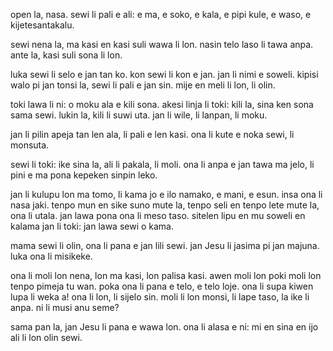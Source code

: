 open la, nasa. sewi li pali e ali: e ma, e soko, e kala, e pipi kule, e waso, e kijetesantakalu.

sewi nena la, ma kasi en kasi suli wawa li lon. nasin telo laso li tawa anpa. ante la, kasi suli sona li lon.

luka sewi li selo e jan tan ko. kon sewi li kon e jan. jan li nimi e soweli. kipisi walo pi jan tonsi la, sewi li pali e jan sin. mije en meli li lon, li olin.

toki lawa li ni: o moku ala e kili sona. akesi linja li toki: kili la, sina ken sona sama sewi. lukin la, kili li suwi uta. jan li wile, li lanpan, li moku.

jan li pilin apeja tan len ala, li pali e len kasi. ona li kute e noka sewi, li monsuta.

sewi li toki: ike sina la, ali li pakala, li moli. ona li anpa e jan tawa ma jelo, li pini e ma pona kepeken sinpin leko.

jan li kulupu lon ma tomo, li kama jo e ilo namako, e mani, e esun. insa ona li nasa jaki. tenpo mun en sike suno mute la, tenpo seli en tenpo lete mute la, ona li utala. jan lawa pona ona li meso taso. sitelen lipu en mu soweli en kalama jan li toki: jan lawa sewi o kama.

mama sewi li olin, ona li pana e jan lili sewi. jan Jesu li jasima pi jan majuna. luka ona li misikeke.

ona li moli lon nena, lon ma kasi, lon palisa kasi. awen moli lon poki moli lon tenpo pimeja tu wan. poka ona li pana e telo, e telo loje. ona li supa kiwen lupa li weka a! ona li lon, li sijelo sin. moli li lon monsi, li lape taso, la ike li anpa. ni li musi anu seme?

sama pan la, jan Jesu li pana e wawa lon. ona li alasa e ni: mi en sina en ijo ali li lon olin sewi.